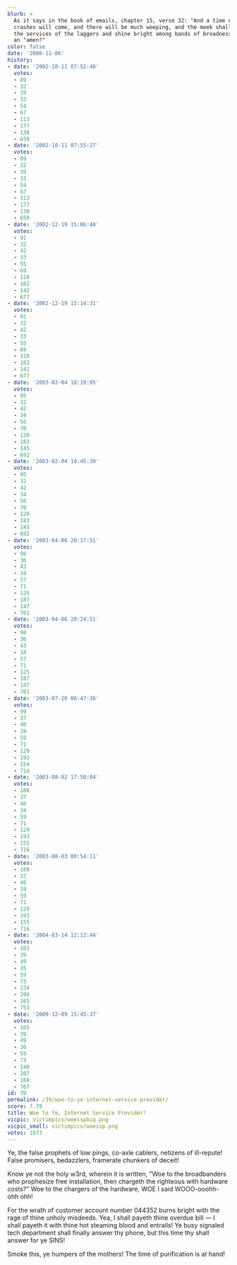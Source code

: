 ```yaml
---
blurb: >
  As it says in the book of emails, chapter 15, verse 32: "And a time of great market
  crashes will come, and there will be much weeping, and the meek shall cast aside
  the services of the laggers and shine bright among bands of broadness." Can I get
  an "amen?"
color: false
date: '2000-11-06'
history:
- date: '2002-10-11 07:52:40'
  votes:
  - 89
  - 32
  - 39
  - 33
  - 54
  - 67
  - 113
  - 177
  - 138
  - 659
- date: '2002-10-11 07:55:27'
  votes:
  - 89
  - 32
  - 39
  - 33
  - 54
  - 67
  - 113
  - 177
  - 138
  - 659
- date: '2002-12-19 15:06:48'
  votes:
  - 91
  - 32
  - 42
  - 33
  - 55
  - 69
  - 118
  - 182
  - 142
  - 677
- date: '2002-12-19 15:14:31'
  votes:
  - 91
  - 32
  - 42
  - 33
  - 55
  - 69
  - 118
  - 182
  - 142
  - 677
- date: '2003-02-04 18:19:05'
  votes:
  - 95
  - 32
  - 42
  - 34
  - 56
  - 70
  - 120
  - 183
  - 145
  - 692
- date: '2003-02-04 18:45:39'
  votes:
  - 95
  - 32
  - 42
  - 34
  - 56
  - 70
  - 120
  - 183
  - 145
  - 692
- date: '2003-04-06 20:17:51'
  votes:
  - 98
  - 36
  - 43
  - 34
  - 57
  - 71
  - 125
  - 187
  - 147
  - 701
- date: '2003-04-06 20:24:51'
  votes:
  - 98
  - 36
  - 43
  - 34
  - 57
  - 71
  - 125
  - 187
  - 147
  - 701
- date: '2003-07-20 06:47:36'
  votes:
  - 99
  - 37
  - 46
  - 34
  - 59
  - 71
  - 129
  - 192
  - 154
  - 714
- date: '2003-08-02 17:50:04'
  votes:
  - 100
  - 37
  - 46
  - 34
  - 59
  - 71
  - 129
  - 193
  - 155
  - 716
- date: '2003-08-03 00:54:11'
  votes:
  - 100
  - 37
  - 46
  - 34
  - 59
  - 71
  - 129
  - 193
  - 155
  - 716
- date: '2004-03-14 12:13:44'
  votes:
  - 103
  - 39
  - 49
  - 35
  - 59
  - 73
  - 134
  - 204
  - 165
  - 753
- date: '2009-12-09 15:45:37'
  votes:
  - 105
  - 39
  - 49
  - 36
  - 59
  - 73
  - 140
  - 207
  - 168
  - 767
id: 39
permalink: /39/woe-to-ye-internet-service-provider/
score: 7.79
title: Woe to Ye, Internet Service Provider!
vicpic: victimpics/woeispbig.png
vicpic_small: victimpics/woeisp.png
votes: 1673
---
```


Ye, the false prophets of low pings, co-axle cablers, netizens of
ill-repute! False promisers, bedazzlers, framerate chunkers of deceit!

Know ye not the holy w3rd, wherein it is written, "Woe to the
broadbanders who prophesize free installation, then chargeth the
righteous with hardware costs?" Woe to the chargers of the hardware, WOE
I said WOOO-ooohh-ohh ohh!

For the wrath of customer account number 044352 burns bright with the
rage of thine unholy misdeeds. Yea, I shall payeth thine overdue bill —
I shall payeth it with thine hot steaming blood and entrails! Ye busy
signaled tech department shall finally answer thy phone, but this time
thy shall answer for ye SINS!

Smoke this, ye humpers of the mothers! The time of purification is at
hand!